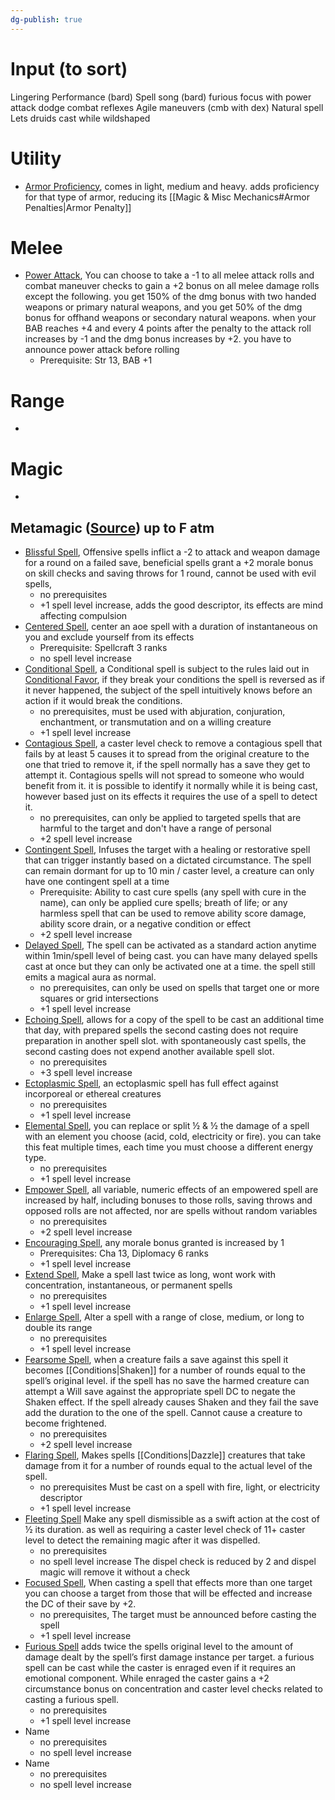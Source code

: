 ```yaml
---
dg-publish: true
---
```

# Input (to sort)
Lingering Performance (bard)
Spell song (bard)
furious focus with power attack
dodge 
combat reflexes
Agile maneuvers (cmb with dex)
Natural spell Lets druids cast while wildshaped
# Utility
- [Armor Proficiency](https://www.aonprd.com/FeatDisplay.aspx?ItemName=Armor%20Proficiency,%20Light), comes in light, medium and heavy. adds proficiency for that type of armor, reducing its [[Magic & Misc Mechanics#Armor Penalties|Armor Penalty]] 
# Melee
- [Power Attack](https://www.aonprd.com/FeatDisplay.aspx?ItemName=Power%20Attack), You can choose to take a -1 to all melee attack rolls and combat maneuver checks to gain a +2 bonus on all melee damage rolls except the following. you get 150% of the dmg bonus with two handed weapons or primary natural weapons, and you get 50% of the dmg bonus for offhand weapons or secondary natural weapons. when your BAB reaches +4 and every 4 points after the penalty to the attack roll increases by -1 and the dmg bonus increases by +2. you have to announce power attack before rolling
	- Prerequisite: Str 13, BAB +1
# Range
- 
# Magic
- 
## Metamagic ([Source](https://www.aonprd.com/Feats.aspx?Category=Metamagic)) up to F atm
- [Blissful Spell](https://www.aonprd.com/FeatDisplay.aspx?ItemName=Blissful%20Spell), Offensive spells inflict a -2 to attack and weapon damage for a round on a failed save, beneficial spells grant a +2 morale bonus on skill checks and saving throws for 1 round, cannot be used with evil spells, 
	- no prerequisites
	- +1 spell level increase, adds the good descriptor, its effects are mind affecting compulsion
- [Centered Spell](https://www.aonprd.com/FeatDisplay.aspx?ItemName=Centered%20Spell), center an aoe spell with a duration of instantaneous on you and exclude yourself from its effects
	- Prerequisite: Spellcraft 3 ranks
	- no spell level increase
- [Conditional Spell](https://www.aonprd.com/FeatDisplay.aspx?ItemName=Conditional%20Spell),  a Conditional spell is subject to the rules laid out in [Conditional Favor](https://www.aonprd.com/SpellDisplay.aspx?ItemName=Conditional%20Favor), if they break your conditions the spell is reversed as if it never happened, the subject of the spell intuitively knows before an action if it would break the conditions.
	- no prerequisites, must be used with abjuration, conjuration, enchantment, or transmutation and on a willing creature
	- +1 spell level increase
- [Contagious Spell](https://www.aonprd.com/FeatDisplay.aspx?ItemName=Contagious%20Spell), a caster level check to remove a contagious spell that fails by at least 5 causes it to spread from the original creature to the one that tried to remove it, if the spell normally has a save they get to attempt it. Contagious spells will not spread to someone who would benefit from it. it is possible to identify it normally while it is being cast, however based just on its effects it requires the use of a spell to detect it.
	- no prerequisites, can only be applied to targeted spells that are harmful to the target and don't have a range of personal
	- +2 spell level increase
- [Contingent Spell](https://www.aonprd.com/FeatDisplay.aspx?ItemName=Contingent%20Spell), Infuses the target with a healing or restorative spell that can trigger instantly based on a dictated circumstance. The spell can remain dormant for up to 10 min / caster level, a creature can only have one contingent spell at a time
	- Prerequisite: Ability to cast cure spells (any spell with cure in the name), can only be applied cure spells; breath of life; or any harmless spell that can be used to remove ability score damage, ability score drain, or a negative condition or effect 
	- +2 spell level increase 
- [Delayed Spell](https://www.aonprd.com/FeatDisplay.aspx?ItemName=Delayed%20Spell), The spell can be activated as a standard action anytime within 1min/spell level of being cast. you can have many delayed spells cast at once but they can only be activated one at a time. the spell still emits a magical aura as normal.
	- no prerequisites, can only be used on spells that target one or more squares or grid intersections
	- +1 spell level increase
- [Echoing Spell](https://www.aonprd.com/FeatDisplay.aspx?ItemName=Echoing%20Spell), allows for a copy of the spell to be cast an additional time that day, with prepared spells the second casting does not require preparation in another spell slot. with spontaneously cast spells, the second casting does not expend another available spell slot.
	- no prerequisites
	- +3 spell level increase
- [Ectoplasmic Spell](https://www.aonprd.com/FeatDisplay.aspx?ItemName=Ectoplasmic%20Spell), an ectoplasmic spell has full effect against incorporeal or ethereal creatures
	- no prerequisites
	- +1 spell level increase
- [Elemental Spell](https://www.aonprd.com/FeatDisplay.aspx?ItemName=Elemental%20Spell), you can replace or split ½ & ½ the damage of a spell with an element you choose (acid, cold, electricity or fire). you can take this feat multiple times, each time you must choose a different energy type.
	- no prerequisites
	- +1 spell level increase
- [Empower Spell](https://www.aonprd.com/FeatDisplay.aspx?ItemName=Empower%20Spell), all variable, numeric effects of an empowered spell are increased by half, including bonuses to those rolls, saving throws and opposed rolls are not affected, nor are spells without random variables
	- no prerequisites
	- +2 spell level increase
- [Encouraging Spell](https://www.aonprd.com/FeatDisplay.aspx?ItemName=Encouraging%20Spell), any morale bonus granted is increased by 1
	- Prerequisites: Cha 13, Diplomacy 6 ranks
	- +1 spell level increase
- [Extend Spell](https://www.aonprd.com/FeatDisplay.aspx?ItemName=Extend%20Spell), Make a spell last twice as long, wont work with concentration, instantaneous, or permanent spells
	- no prerequisites
	- +1 spell level increase
-  [Enlarge Spell](https://www.aonprd.com/FeatDisplay.aspx?ItemName=Enlarge%20Spell), Alter a spell with a range of close, medium, or long to double its range
	- no prerequisites
	- +1 spell level increase
- [Fearsome Spell](https://www.aonprd.com/FeatDisplay.aspx?ItemName=Fearsome%20Spell), when a creature fails a save against this spell it becomes [[Conditions|Shaken]] for a number of rounds equal to the spell’s original level. if the spell has no save the harmed creature can attempt a Will save against the appropriate spell DC to negate the Shaken effect. If the spell already causes Shaken and they fail the save add the duration to the one of the spell. Cannot cause a creature to become frightened.
	- no prerequisites
	- +2 spell level increase
- [Flaring Spell](https://www.aonprd.com/FeatDisplay.aspx?ItemName=Flaring%20Spell), Makes spells [[Conditions|Dazzle]] creatures that take damage from it for a number of rounds equal to the actual level of the spell.
	- no prerequisites Must be cast on a spell with fire, light, or electricity descriptor
	- +1 spell level increase
- [Fleeting Spell](https://www.d20pfsrd.com/feats/metamagic-feats/fleeting-spell-metamagic/) Make any spell dismissible as a swift action at the cost of ½ its duration. as well as requiring a caster level check of 11+ caster level to detect the remaining magic after it was dispelled. 
	- no prerequisites
	- no spell level increase The dispel check is reduced by 2 and dispel magic will remove it without a check
- [Focused Spell](https://www.aonprd.com/FeatDisplay.aspx?ItemName=Focused%20Spell), When casting a spell that effects more than one target you can choose a target from those that will be effected and increase the DC of their save by +2. 
	- no prerequisites, The target must be announced before casting the spell
	- +1 spell level increase
- [Furious Spell](https://www.aonprd.com/FeatDisplay.aspx?ItemName=Furious%20Spell) adds twice the spells original level to the amount of damage dealt by the spell’s first damage instance per target. a furious spell can be cast while the caster is enraged even if it requires an emotional component. While enraged the caster gains a +2 circumstance bonus on concentration and caster level checks related to casting a furious spell.
	- no prerequisites
	- +1 spell level increase
- Name
	- no prerequisites
	- no spell level increase
- Name
	- no prerequisites
	- no spell level increase


